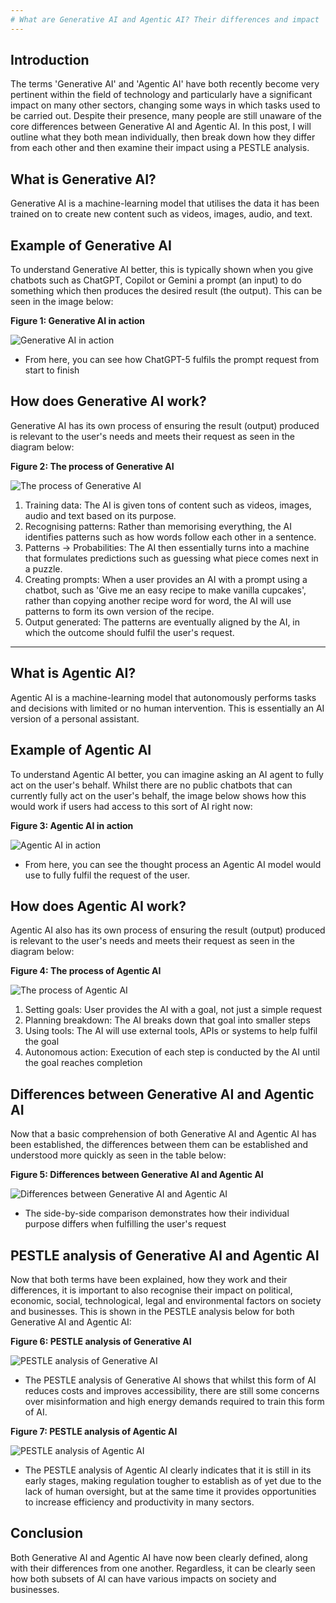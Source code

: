 ```yaml
---
# What are Generative AI and Agentic AI? Their differences and impact
---
```




## Introduction
The terms 'Generative AI' and 'Agentic AI' have both recently become very pertinent within the field of technology and particularly have a significant impact on many other sectors, changing some ways in which tasks used to be carried out.
Despite their presence, many people are still unaware of the core differences between Generative AI and Agentic AI. In this post, I will outline what they both mean individually, then break down how they differ from each other and then examine their impact using a PESTLE analysis.




## What is Generative AI?
Generative AI is a machine-learning model that utilises the data it has been trained on to create new content such as videos, images, audio, and text.




## Example of Generative AI
To understand Generative AI better, this is typically shown when you give chatbots such as ChatGPT, Copilot or Gemini a prompt (an input) to do something which then produces the desired result (the output). This can be seen in the image below:




**Figure 1: Generative AI in action**

![Generative AI in action](/assets/images/generative-ai-in-action.png)



- From here, you can see how ChatGPT-5 fulfils the prompt request from start to finish




## How does Generative AI work?
Generative AI has its own process of ensuring the result (output) produced is relevant to the user's needs and meets their request as seen in the diagram below:


**Figure 2: The process of Generative AI**

![The process of Generative AI](/assets/images/the-process-of-generative-ai.png)


1) Training data: The AI is given tons of content such as videos, images, audio and text based on its purpose.
2) Recognising patterns: Rather than memorising everything, the AI identifies patterns such as how words follow each other in a sentence.
3) Patterns -> Probabilities: The AI then essentially turns into a machine that formulates predictions such as guessing what piece comes next in a puzzle.
4) Creating prompts: When a user provides an AI with a prompt using a chatbot, such as 'Give me an easy recipe to make vanilla cupcakes', rather than copying another recipe word for word, the AI will use patterns to form its own version of the recipe.
5) Output generated: The patterns are eventually aligned by the AI, in which the outcome should fulfil the user's request.


   
---


## What is Agentic AI?
Agentic AI is a machine-learning model that autonomously performs tasks and decisions with limited or no human intervention. This is essentially an AI version of a personal assistant.



## Example of Agentic AI
To understand Agentic AI better, you can imagine asking an AI agent to fully act on the user's behalf. Whilst there are no public chatbots that can currently fully act on the user's behalf, the image below shows how this would work if users had access to this sort of AI right now: 



**Figure 3: Agentic AI in action**

![Agentic AI in action](/assets/images/agentic-ai-in-action.png)


- From here, you can see the thought process an Agentic AI model would use to fully fulfil the request of the user. 



## How does Agentic AI work?
Agentic AI also has its own process of ensuring the result (output) produced is relevant to the user's needs and meets their request as seen in the diagram below:



**Figure 4: The process of Agentic AI**

![The process of Agentic AI](/assets/images/the-process-of-agentic-ai.png)


1) Setting goals: User provides the AI with a goal, not just a simple request
2) Planning breakdown: The AI breaks down that goal into smaller steps
3) Using tools: The AI will use external tools, APIs or systems to help fulfil the goal
4) Autonomous action: Execution of each step is conducted by the AI until the goal reaches completion




## Differences between Generative AI and Agentic AI
Now that a basic comprehension of both Generative AI and Agentic AI has been established, the differences between them can be established and understood more quickly as seen in the table below:



**Figure 5: Differences between Generative AI and Agentic AI**

![Differences between Generative AI and Agentic AI](/assets/images/differences-between-generative-ai-and-agentic-ai.png)


- The side-by-side comparison demonstrates how their individual purpose differs when fulfilling the user's request



## PESTLE analysis of Generative AI and Agentic AI
Now that both terms have been explained, how they work and their differences, it is important to also recognise their impact on political, economic, social, technological, legal and environmental factors on society and businesses. This is shown in the PESTLE analysis below for both Generative AI and Agentic AI:



**Figure 6: PESTLE analysis of Generative AI**

![PESTLE analysis of Generative AI](/assets/images/generative-ai-pestle-analysis.png)


- The PESTLE analysis of Generative AI shows that whilst this form of AI reduces costs and improves accessibility, there are still some concerns over misinformation and high energy demands required to train this form of AI.


**Figure 7: PESTLE analysis of Agentic AI**

![PESTLE analysis of Agentic AI](/assets/images/agentic-ai-pestle-analysis.png)


- The PESTLE analysis of Agentic AI clearly indicates that it is still in its early stages, making regulation tougher to establish as of yet due to the lack of human oversight, but at the same time it provides opportunities to increase efficiency and productivity in many sectors.



## Conclusion
Both Generative AI and Agentic AI have now been clearly defined, along with their differences from one another. Regardless, it can be clearly seen how both subsets of AI can have various impacts on society and businesses.
